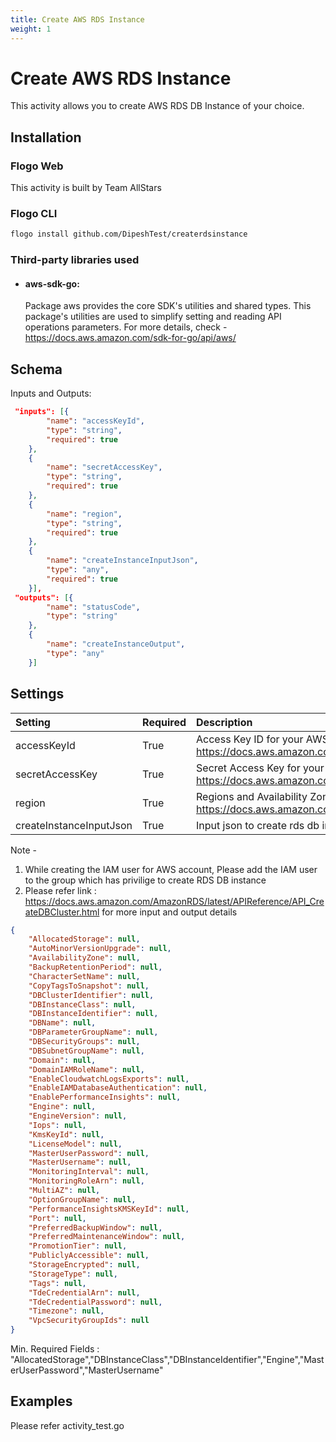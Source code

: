 ```yaml
---
title: Create AWS RDS Instance
weight: 1
---
```


# Create AWS RDS Instance
This activity allows you to create AWS RDS DB Instance of your choice.

## Installation
### Flogo Web
This activity is built by Team AllStars
### Flogo CLI
```bash
flogo install github.com/DipeshTest/createrdsinstance
```

### Third-party libraries used
- #### aws-sdk-go:
	Package aws provides the core SDK's utilities and shared types. This package's utilities are used to simplify setting and reading API operations parameters. For more details, check - https://docs.aws.amazon.com/sdk-for-go/api/aws/
	
	
## Schema
Inputs and Outputs:

```json
 "inputs": [{
		"name": "accessKeyId",
		"type": "string",
		"required": true
	},
	{
		"name": "secretAccessKey",
		"type": "string",
		"required": true
	},
	{
		"name": "region",
		"type": "string",
		"required": true
	},
	{
		"name": "createInstanceInputJson",
		"type": "any",
		"required": true
	}],
 "outputs": [{
		"name": "statusCode",
		"type": "string"
	},
	{
		"name": "createInstanceOutput",
		"type": "any"
	}]
```
## Settings
| Setting     | Required | Description |
|:------------|:---------|:------------|
| accessKeyId | True     | Access Key ID for your AWS acount , Use link :  https://docs.aws.amazon.com/IAM/latest/UserGuide/id_users_create.html |         
| secretAccessKey   | True    |Secret Access Key for your AWS acount , Use link :  https://docs.aws.amazon.com/IAM/latest/UserGuide/id_users_create.html |
| region    | True     | Regions and Availability Zones for AWS , Check link : https://docs.aws.amazon.com/AmazonRDS/latest/UserGuide/Concepts.RegionsAndAvailabilityZones.html|  
| createInstanceInputJson   | True     | Input json to create rds db instance , Please refer below json schema |

Note - 
1. While creating the IAM user for AWS account, Please add the IAM user to the group which has privilige to create RDS DB instance 
1. Please refer link : https://docs.aws.amazon.com/AmazonRDS/latest/APIReference/API_CreateDBCluster.html for more input and output details

```json
{
	"AllocatedStorage": null,
	"AutoMinorVersionUpgrade": null,
	"AvailabilityZone": null,
	"BackupRetentionPeriod": null,
	"CharacterSetName": null,
	"CopyTagsToSnapshot": null,
	"DBClusterIdentifier": null,
	"DBInstanceClass": null,
	"DBInstanceIdentifier": null,
	"DBName": null,
	"DBParameterGroupName": null,
	"DBSecurityGroups": null,
	"DBSubnetGroupName": null,
	"Domain": null,
	"DomainIAMRoleName": null,
	"EnableCloudwatchLogsExports": null,
	"EnableIAMDatabaseAuthentication": null,
	"EnablePerformanceInsights": null,
	"Engine": null,
	"EngineVersion": null,
	"Iops": null,
	"KmsKeyId": null,
	"LicenseModel": null,
	"MasterUserPassword": null,
	"MasterUsername": null,
	"MonitoringInterval": null,
	"MonitoringRoleArn": null,
	"MultiAZ": null,
	"OptionGroupName": null,
	"PerformanceInsightsKMSKeyId": null,
	"Port": null,
	"PreferredBackupWindow": null,
	"PreferredMaintenanceWindow": null,
	"PromotionTier": null,
	"PubliclyAccessible": null,
	"StorageEncrypted": null,
	"StorageType": null,
	"Tags": null,
	"TdeCredentialArn": null,
	"TdeCredentialPassword": null,
	"Timezone": null,
	"VpcSecurityGroupIds": null
}
```

Min. Required Fields : 
"AllocatedStorage","DBInstanceClass","DBInstanceIdentifier","Engine","MasterUserPassword","MasterUsername"

## Examples
Please refer activity_test.go 